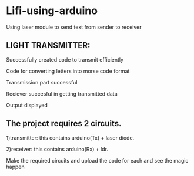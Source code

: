 # Lifi-using-arduino
Using laser module to send text from sender to receiver

## LIGHT TRANSMITTER:

Successfully created code to transmit efficiently

Code for converting letters into morse code format

Transmission part successful

Reciever succesful in getting transmitted data

Output displayed

## 
## The project requires 2 circuits.

1)transmitter: this contains arduino(Tx) + laser diode.

2)receiver: this contains arduino(Rx) + ldr.

Make the required circuits and upload the code for each and see the magic happen
